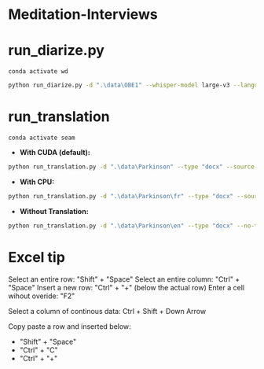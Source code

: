 # Meditation-Interviews

# run_diarize.py

``conda activate wd``

```bash
python run_diarize.py -d ".\data\OBE1" --whisper-model large-v3 --language en
```

# run_translation

``conda activate seam``

- **With CUDA (default):**

```bash
python run_translation.py -d ".\data\Parkinson" --type "docx" --source-lang fra --target-lang eng 
```

- **With CPU:**

```bash
python run_translation.py -d ".\data\Parkinson\fr" --type "docx" --source-lang fra --target-lang eng --use-cpu
```

- **Without Translation:**

```bash
python run_translation.py -d ".\data\Parkinson\en" --type "docx" --no-translate
```


# Excel tip

Select an entire row: "Shift" + "Space"
Select an entire column: "Ctrl" + "Space"
Insert a new row: "Ctrl" + "+" (below the actual row)
Enter a cell wihout overide: "F2"

Select a column of continous data: Ctrl + Shift + Down Arrow 

Copy paste a row and inserted below: 
- "Shift" + "Space"
- "Ctrl" + "C"
- "Ctrl" + "+"
